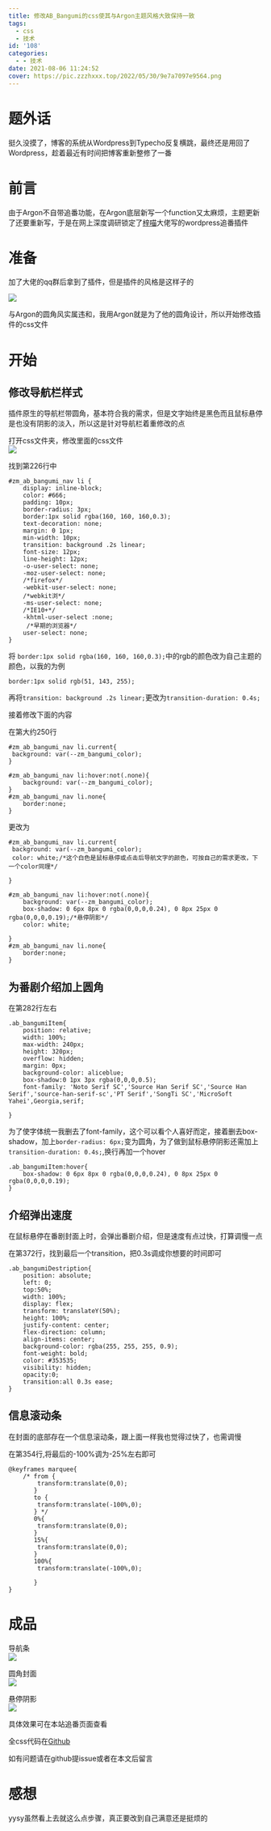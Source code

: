 ```yaml
---
title: 修改AB_Bangumi的css使其与Argon主题风格大致保持一致
tags:
  - css
  - 技术
id: '108'
categories:
  - - 技术
date: 2021-08-06 11:24:52
cover: https://pic.zzzhxxx.top/2022/05/30/9e7a7097e9564.png
---
```



# 题外话

挺久没摸了，博客的系统从Wordpress到Typecho反复横跳，最终还是用回了Wordpress，趁着最近有时间把博客重新整修了一番

# 前言

由于Argon不自带追番功能，在Argon底层新写一个function又太麻烦，主题更新了还要重新写，于是在网上深度调研锁定了[梓喵](https://www.azimiao.com/ "梓喵")大佬写的wordpress追番插件

# 准备

加了大佬的qq群后拿到了插件，但是插件的风格是这样子的

![](https://pic.zzzhxxx.top/2021/08/06/3f081a763631e.png)

与Argon的圆角风实属违和，我用Argon就是为了他的圆角设计，所以开始修改插件的css文件

# 开始

## 修改导航栏样式

插件原生的导航栏带圆角，基本符合我的需求，但是文字始终是黑色而且鼠标悬停是也没有阴影的淡入，所以这是针对导航栏着重修改的点

打开css文件夹，修改里面的css文件  
![](https://pic.zzzhxxx.top/2021/08/06/c05101df22bed.png)

找到第226行中

```
#zm_ab_bangumi_nav li {
    display: inline-block;
    color: #666;
    padding: 10px;
    border-radius: 3px;
    border:1px solid rgba(160, 160, 160,0.3);
    text-decoration: none;
    margin: 0 1px;
    min-width: 10px;
    transition: background .2s linear;
    font-size: 12px;
    line-height: 12px;
    -o-user-select: none; 
    -moz-user-select: none; 
    /*firefox*/
    -webkit-user-select: none; 
    /*webkit浏*/
    -ms-user-select: none; 
    /*IE10+*/
    -khtml-user-select :none;
     /*早期的浏览器*/
    user-select: none; 
}
```

将 `border:1px solid rgba(160, 160, 160,0.3);`中的rgb的颜色改为自己主题的颜色，以我的为例

```
border:1px solid rgb(51, 143, 255);
```

再将`transition: background .2s linear;`更改为`transition-duration: 0.4s;`

接着修改下面的内容

在第大约250行

```
#zm_ab_bangumi_nav li.current{
 background: var(--zm_bangumi_color);
}

#zm_ab_bangumi_nav li:hover:not(.none){
    background: var(--zm_bangumi_color);
}
#zm_ab_bangumi_nav li.none{
    border:none;
}
```

更改为

```
#zm_ab_bangumi_nav li.current{
 background: var(--zm_bangumi_color);
 color: white;/*这个白色是鼠标悬停或点击后导航文字的颜色，可按自己的需求更改，下一个color同理*/

}

#zm_ab_bangumi_nav li:hover:not(.none){
    background: var(--zm_bangumi_color);
    box-shadow: 0 6px 8px 0 rgba(0,0,0,0.24), 0 8px 25px 0 rgba(0,0,0,0.19);/*悬停阴影*/
    color: white;

}
#zm_ab_bangumi_nav li.none{
    border:none;
}
```

## 为番剧介绍加上圆角

在第282行左右

```
.ab_bangumiItem{
    position: relative;
    width: 100%;
    max-width: 240px;
    height: 320px;
    overflow: hidden;
    margin: 0px;
    background-color: aliceblue;
    box-shadow:0 1px 3px rgba(0,0,0,0.5);
    font-family: 'Noto Serif SC','Source Han Serif SC','Source Han Serif','source-han-serif-sc','PT Serif','SongTi SC','MicroSoft Yahei',Georgia,serif;

}
```

为了使字体统一我删去了font-family，这个可以看个人喜好而定，接着删去box-shadow，加上`border-radius: 6px;`变为圆角，为了做到鼠标悬停阴影还需加上`transition-duration: 0.4s;`,换行再加一个hover

```
.ab_bangumiItem:hover{
    box-shadow: 0 6px 8px 0 rgba(0,0,0,0.24), 0 8px 25px 0 rgba(0,0,0,0.19);
}
```

## 介绍弹出速度

在鼠标悬停在番剧封面上时，会弹出番剧介绍，但是速度有点过快，打算调慢一点

在第372行，找到最后一个transition，把0.3s调成你想要的时间即可

```
.ab_bangumiDestription{
    position: absolute;
    left: 0;
    top:50%;
    width: 100%;
    display: flex;
    transform: translateY(50%);
    height: 100%;
    justify-content: center;
    flex-direction: column;
    align-items: center;
    background-color: rgba(255, 255, 255, 0.9);
    font-weight: bold;
    color: #353535;
    visibility: hidden;
    opacity:0;
    transition:all 0.3s ease;
}
```

## 信息滚动条

在封面的底部存在一个信息滚动条，跟上面一样我也觉得过快了，也需调慢

在第354行,将最后的-100%调为-25%左右即可

```
@keyframes marquee{
    /* from {
        transform:translate(0,0);
       }
       to {
        transform:translate(-100%,0);
       } */
       0%{
        transform:translate(0,0);
       }
       15%{
        transform:translate(0,0);
       }
       100%{
        transform:translate(-100%,0);

       }
}
```

# 成品

导航条  
![](https://pic.zzzhxxx.top/2021/08/06/73e17d9a0421c.png)

圆角封面  
![](https://pic.zzzhxxx.top/2021/08/06/7dfaae757e1ab.png)

悬停阴影  
![](https://pic.zzzhxxx.top/2021/08/06/0fa34468fc06b.png)

具体效果可在本站追番页面查看

全css代码在[Github](https://github.com/zzzhxxx/Argon-css-for-AB_Bangumi "Github")

如有问题请在github提issue或者在本文后留言

# 感想

yysy虽然看上去就这么点步骤，真正要改到自己满意还是挺烦的